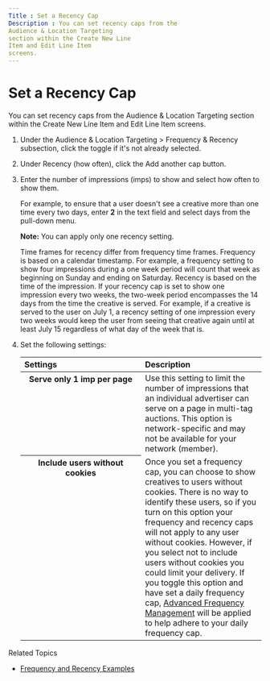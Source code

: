 ```yaml
---
Title : Set a Recency Cap
Description : You can set recency caps from the
Audience & Location Targeting
section within the Create New Line
Item and Edit Line Item
screens.
---
```



# Set a Recency Cap



You can set recency caps from the
Audience & Location Targeting
section within the Create New Line
Item and Edit Line Item
screens.



1.  Under the
    Audience &
    Location Targeting \> Frequency &
    Recency subsection, click the toggle if it's not
    already selected.
2.  Under Recency (how
    often), click the Add another
    cap button.
3.  Enter the number of impressions (imps) to show
    and select how often to show them.
    

    For example, to ensure that a user doesn't see a creative more than
    one time every two days, enter **2** in the text field and select
    days from the pull-down menu.

    

    

    

    <b>Note:</b>
    You can apply only one recency setting.

    Time frames for recency differ from frequency time frames. Frequency
    is based on a calendar timestamp. For example, a frequency setting
    to show four impressions during a one week period will count that
    week as beginning on Sunday and ending on Saturday. Recency is based
    on the time of the impression. If your recency cap is set to show
    one impression every two weeks, the two-week period encompasses the
    14 days from the time the creative is served. For example, if a
    creative is served to the user on July 1, a recency setting of one
    impression every two weeks would keep the user from seeing that
    creative again until at least July 15 regardless of what day of the
    week that is.

    

    
4.  Set the following settings:
    <table
    id="set-a-recency-cap__choicetable_6df57740-50ce-4ba7-b307-01ca635ced6f"
    class="simpletable choicetable choicetableborder" data-border="1"
    data-frame="hsides" data-rules="rows" data-cellpadding="4"
    data-cellspacing="0" data-summary="">
    <colgroup>
    <col style="width: 50%" />
    <col style="width: 50%" />
    </colgroup>
    <thead class="thead">
    <tr class="header sthead chhead">
    <th class="stentry choptionhd" scope="col"
    style="text-align: left; vertical-align: bottom;">Settings</th>
    <th class="stentry chdeschd" scope="col"
    style="text-align: left; vertical-align: bottom;">Description</th>
    </tr>
    </thead>
    <tbody>
    <tr class="odd strow chrow">
    <th class="stentry choption" style="vertical-align: top"
    scope="row">Serve only 1 imp per page</th>
    <td class="stentry chdesc" style="vertical-align: top">Use this setting
    to limit the number of impressions that an individual advertiser can
    serve on a page in multi-tag auctions. This option is network-specific
    and may not be available for your network (member).</td>
    </tr>
    <tr class="even strow chrow">
    <th class="stentry choption" style="vertical-align: top"
    scope="row">Include users without cookies</th>
    <td class="stentry chdesc" style="vertical-align: top">Once you set a
    frequency cap, you can choose to show creatives to users without
    cookies. There is no way to identify these users, so if you turn on this
    option your frequency and recency caps will not apply to any user
    without cookies. However, if you select not to include users without
    cookies you could limit your delivery. If you toggle this option and
    have set a daily frequency cap, <a
    href="../snippets/../topics/advanced-frequency-management.html"
    class="xref"
    title="Advanced Frequency Management (AFM) is an innovative frequency-capping feature that lets you control the number of impressions seen by users who opt out of including traditional identifiers in ad requests (&quot;cookieless users&quot;).">Advanced
    Frequency Management</a> will be applied to help adhere to your daily
    frequency cap.</td>
    </tr>
    </tbody>
    </table>




Related Topics

- <a href="frequency-and-recency-examples.md" class="xref"
  title="There may be instances where you want to combine frequency and recency settings to provide an ideal user experience and minimize overexposure.">Frequency
  and Recency Examples</a>






